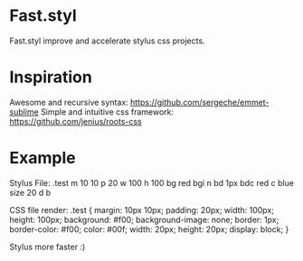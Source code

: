 Fast.styl
=========

Fast.styl improve and accelerate stylus css projects.

Inspiration
==========

Awesome and recursive syntax: https://github.com/sergeche/emmet-sublime
Simple and intuitive css framework: https://github.com/jenius/roots-css

Example
==========

Stylus File:
  .test
    m 10 10
  	p 20
  	w 100
  	h 100
  	bg red
  	bgi n
  	bd 1px
  	bdc red
  	c blue
  	size 20
  	d b

CSS file render:
  .test {
    margin: 10px 10px;
    padding: 20px;
    width: 100px;
    height: 100px;
    background: #f00;
    background-image: none;
    border: 1px;
    border-color: #f00;
    color: #00f;
    width: 20px;
    height: 20px;
    display: block;
  }

Stylus more faster :)
